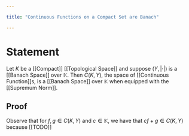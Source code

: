 ```yaml
---

title: "Continuous Functions on a Compact Set are Banach"

---
```

# Statement
Let $K$ be a [[Compact]] [[Topological Space]] and suppose $(Y, |\cdot|)$ is a [[Banach Space]] over $\mathbb{K}$. Then $C(K, Y)$, the space of [[Continuous Function]]s, is a [[Banach Space]] over $\mathbb{K}$ when equipped with the [[Supremum Norm]].

## Proof
Observe that for $f,g \in C(K, Y)$ and $c \in \mathbb{K}$, we have that $cf + g \in C(K, Y)$ because [[TODO]]